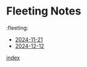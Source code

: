 # Fleeting Notes
:fleeting:

- [2024-11-21](2024-11-21.md)
- [2024-12-12](2024-12-12.md)

[index](../index.md)
